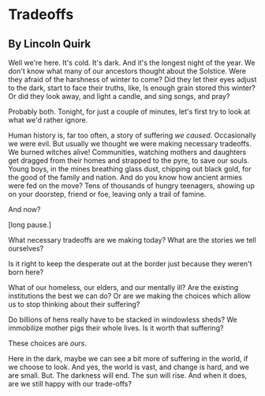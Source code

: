 # Tradeoffs
## By Lincoln Quirk

Well we're here. It's cold. It's dark. And it's the longest night of the year.
We don't know what many of our ancestors thought about the Solstice. Were they
afraid of the harshness of winter to come? Did they let their eyes adjust to
the dark, start to face their truths, like, Is enough grain stored this winter?
Or did they look away, and light a candle, and sing songs, and pray?

Probably both. Tonight, for just a couple of minutes, let's first try to look
at what we'd rather ignore.

Human history is, far too often, a story of suffering *we caused*. Occasionally
we were evil. But usually we thought we were making necessary tradeoffs. We
burned witches alive! Communities, watching mothers and daughters get dragged
from their homes and strapped to the pyre, to save our souls. Young boys, in
the mines breathing glass dust, chipping out black gold, for the good of the
family and nation. And do you know how ancient armies were fed on the move?
Tens of thousands of hungry teenagers, showing up on your doorstep, friend or
foe, leaving only a trail of famine.

And now?

[long pause.]

What necessary tradeoffs are we making today? What are the stories we tell ourselves?

Is it right to keep the desperate out at the border just because they weren't born here?

What of our homeless, our elders, and our mentally ill? Are the existing
institutions the best we can do? Or are we making the choices which allow us to
stop thinking about their suffering?

Do billions of hens really have to be stacked in windowless sheds? We
immobilize mother pigs their whole lives. Is it worth that suffering?

These choices are *ours*.

Here in the dark, maybe we can see a bit more of suffering in the world, if we
choose to look. And yes, the world is vast, and change is hard, and we are
small. But. The darkness will end. The sun will rise. And when it does, are we
still happy with our trade-offs?

